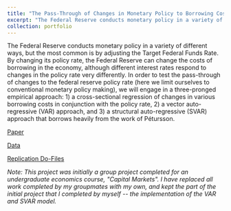 ```yaml
---
title: "The Pass-Through of Changes in Monetary Policy to Borrowing Costs"
excerpt: "The Federal Reserve conducts monetary policy in a variety of different ways, but the most common is by adjusting the Target Federal Funds Rate. By changing its policy rate, the Federal Reserve can change the costs of borrowing in the economy, although different interest rates respond to changes in the policy rate very differently. In order to test the pass-through of changes to the federal reserve policy rate (here we limit ourselves to conventional monetary policy making), we will engage in a three-pronged empirical approach: 1) a cross-sectional regression of changes in various borrowing costs in conjunction with the policy rate, 2) a vector auto-regressive (VAR) approach, and 3) a structural auto-regressive (SVAR) approach that borrows heavily from the work of Pétursson."
collection: portfolio
---
```

The Federal Reserve conducts monetary policy in a variety of different ways, but the most common is by adjusting the Target Federal Funds Rate. By changing its policy rate, the Federal Reserve can change the costs of borrowing in the economy, although different interest rates respond to changes in the policy rate very differently. In order to test the pass-through of changes to the federal reserve policy rate (here we limit ourselves to conventional monetary policy making), we will engage in a three-pronged empirical approach: 1) a cross-sectional regression of changes in various borrowing costs in conjunction with the policy rate, 2) a vector auto-regressive (VAR) approach, and 3) a structural auto-regressive (SVAR) approach that borrows heavily from the work of Pétursson.

[Paper](https://github.com/dkposthumus/danielposthumus.github.io/blob/581213813d0900a241f2d57cbe8066b0f3921bc4/_portfolio/pass-through_2022/final_paper.pdf)

[Data](https://github.com/dkposthumus/danielposthumus.github.io/tree/34bfdae58f4927741d93df5ed24076d06d3619a2/_portfolio/pass-through_2022/data)

[Replication Do-Files](https://github.com/dkposthumus/danielposthumus.github.io/tree/34bfdae58f4927741d93df5ed24076d06d3619a2/_portfolio/pass-through_2022/code)

*Note: This project was initially a group project completed for an undergraduate economics course, "Capital Markets". I have replaced all work completed by my groupmates with my own, and kept the part of the initial project that I completed by myself -- the implementation of the VAR and SVAR model.*